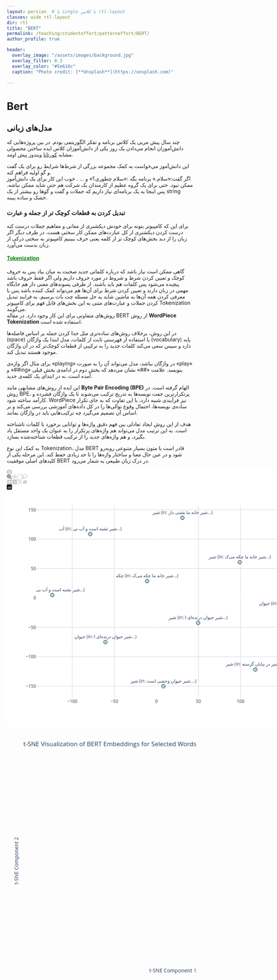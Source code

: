 ```yaml
---
layout: persian  # یا single با کلاس rtl-layout
classes: wide rtl-layout
dir: rtl
title: "BERT"
permalink: /teaching/studenteffort/patterneffort/BERT/
author_profile: true

header:
  overlay_image: "/assets/images/background.jpg"
  overlay_filter: 0.3
  overlay_color: "#5e616c"
  caption: "Photo credit: [**Unsplash**](https://unsplash.com)"

---
```


# Bert

## مدل‌های زبانی

چند سال پیش مربی یک کلاس برنامه و تفکر الگوریتمی بودم. در بین پروژه‌هایی که دانش‌آموزان انجام می‌دادن یک روز یکی از دانش‌آموزان کلاس ایده ساختن محصولی مشابه [کورتانا](https://en.wikipedia.org/wiki/Cortana_\(virtual_assistant\)) ویندوز پیش اومد.

این دانش‌آموز می‌خواست به کمک مجموعه بزرگی از شرط‌ها شرایط رو برای یک گفت و گو اولیه فراهم کنه.  
اگر گفت:«سلام.» برنامه بگه :«سلام چطوری؟» و … . خوب این کار برای یک دانش‌آموز ممکن نبود. حتی برای یک گروه عظیم از کارمندان یک شرکت هم حتی شاید ممکن نباشه. پس اینجا به یک برنامه‌ای نیاز داریم که جملات و گفت و گوها رو بیشتر از یک string خشک و ساده ببینه.

### تبدیل کردن به قطعات کوچک تر از جمله و عبارت

برای این که کامپیوتر بتونه برای خودش دیکشنری از معانی و مفاهیم جملات درست کنه درست کردن دیکشنری از کل عبارت‌های ممکن کار سختی هست. در طرف دیگر اگر زبان را از دید بخش‌های کوچک تر از کلمه یعنی حرف ببینیم کامپیوتر به سختی درکی از زبان بدست می‌آورد.

<h4>
<a href="https://en.wikipedia.org/wiki/Large_language_model#Tokenization" style="text-decoration:underline; color:green;" target="_blank">
Tokenization
</a>
</h4>

گاهی ممکن است نیاز باشد که درباره کلماتی جدید صحبت به میان بیاد پس به حروف کوچک و تعیین کردن شرط و شروط در مورد حروف داریم ولی اگر فقط حروف باشد پیچیده می‌شود پس کلمات هم باید باشند. از طرفی پسوندهای معنی دار هم جایگاه مهمی در زبان دارند و تعیین کردن شرط برای آن‌ها هم می‌تواند کمک کننده باشد پس با معرفی کردن همه آن‌ها به ماشین شاید به حل مسئله چت بات برسیم. به فرایند تبدیل کردن جملات و عبارت‌های متنی به این بخش‌های قابل فهم برای کامپیوتر Tokenization می‌گویند.  
روش‌های متفاوتی برای این کار وجود دارد. در مقاله BERT از روش **WordPiece Tokenization** استفاده شده است.

در این روش، برخلاف روش‌های ساده‌تری مثل جدا کردن جمله بر اساس فاصله‌ها (space) یا استفاده از فهرستی ثابت از کلمات، مدل ابتدا یک واژگان (vocabulary) پایه دارد و سپس سعی می‌کند کلمات جدید را به ترکیبی از قطعات کوچک‌تر که در آن واژگان موجود هستند تبدیل کند.

برای مثال اگر واژه‌ی «playing» در واژگان نباشد، مدل می‌تواند آن را به صورت «play» و «##ing» بنویسد. علامت «##» نشان می‌دهد که بخش دوم در ادامه‌ی بخش قبلی آمده است، نه در ابتدای یک کلمه‌ی جدید.

این ایده از روش‌های مشابهی مانند **Byte Pair Encoding (BPE)** الهام گرفته است. در روش BPE، پرتکرارترین جفت نویسه‌ها به تدریج ترکیب می‌شوند تا یک واژگان فشرده و کارآمد ساخته شود. WordPiece نیز فرآیندی شبیه دارد، با این تفاوت که به جای تکرار ساده‌ی نویسه‌ها، احتمال وقوع توالی‌ها را در کل داده‌های آموزشی بررسی می‌کند و بر اساس آن تصمیم می‌گیرد چه ترکیب‌هایی باید در واژگان بمانند.

هدف از این روش ایجاد تعادلی بین فهم دقیق واژه‌ها و توانایی برخورد با کلمات ناشناخته است. به این ترتیب مدل می‌تواند هم واژه‌های پرتکرار را به عنوان یک واحد مستقل یاد بگیرد، و هم واژه‌های جدید را از ترکیب قطعات شناخته‌شده بسازد.

به کمک این نوع Tokenization، مدل BERT قادر است با متون بسیار متنوعی روبه‌رو شود و در عین حال معنا و ساختار واژه‌ها را تا حد زیادی حفظ کند. این مرحله یکی از کلیدهای اصلی موفقیت BERT در درک زبان طبیعی به شمار می‌رود.




<div>                        <script type="text/javascript">window.PlotlyConfig = {MathJaxConfig: 'local'};</script>
        <script charset="utf-8" src="https://cdn.plot.ly/plotly-3.0.1.min.js"></script>                <div id="275b82cc-16ce-4bf7-ab1a-794190fb6ecd" class="plotly-graph-div js-plotly-plot" style="height:700px; width:900px;"><div class="plot-container plotly" style="width: 100%; height: 100%;"><div class="user-select-none svg-container" style="position: relative; width: 900px; height: 700px;"><svg class="main-svg" xmlns="http://www.w3.org/2000/svg" xmlns:xlink="http://www.w3.org/1999/xlink" width="900" height="700" style="background: white;"><defs id="defs-70b7b9"><g class="clips"><clipPath id="clip70b7b9xyplot" class="plotclip"><rect width="740" height="520"></rect></clipPath><clipPath class="axesclip" id="clip70b7b9x"><rect x="80" y="0" width="740" height="700"></rect></clipPath><clipPath class="axesclip" id="clip70b7b9y"><rect x="0" y="100" width="900" height="520"></rect></clipPath><clipPath class="axesclip" id="clip70b7b9xy"><rect x="80" y="100" width="740" height="520"></rect></clipPath></g><g class="gradients"></g><g class="patterns"></g></defs><g class="bglayer"></g><g class="draglayer cursor-crosshair"><g class="xy"><rect class="nsewdrag drag" style="fill: transparent; stroke-width: 0px; pointer-events: all;" data-subplot="xy" x="80" y="100" width="740" height="520"></rect><rect class="nwdrag drag cursor-nw-resize" style="fill: transparent; stroke-width: 0px; pointer-events: all;" data-subplot="xy" x="60" y="80" width="20" height="20"></rect><rect class="nedrag drag cursor-ne-resize" style="fill: transparent; stroke-width: 0px; pointer-events: all;" data-subplot="xy" x="820" y="80" width="20" height="20"></rect><rect class="swdrag drag cursor-sw-resize" style="fill: transparent; stroke-width: 0px; pointer-events: all;" data-subplot="xy" x="60" y="620" width="20" height="20"></rect><rect class="sedrag drag cursor-se-resize" style="fill: transparent; stroke-width: 0px; pointer-events: all;" data-subplot="xy" x="820" y="620" width="20" height="20"></rect><rect class="ewdrag drag cursor-ew-resize" style="fill: transparent; stroke-width: 0px; pointer-events: all;" data-subplot="xy" x="154" y="620.5" width="592" height="20"></rect><rect class="wdrag drag cursor-w-resize" style="fill: transparent; stroke-width: 0px; pointer-events: all;" data-subplot="xy" x="80" y="620.5" width="74" height="20"></rect><rect class="edrag drag cursor-e-resize" style="fill: transparent; stroke-width: 0px; pointer-events: all;" data-subplot="xy" x="746" y="620.5" width="74" height="20"></rect><rect class="nsdrag drag cursor-ns-resize" style="fill: transparent; stroke-width: 0px; pointer-events: all;" data-subplot="xy" x="59.5" y="152" width="20" height="416"></rect><rect class="sdrag drag cursor-s-resize" style="fill: transparent; stroke-width: 0px; pointer-events: all;" data-subplot="xy" x="59.5" y="568" width="20" height="52"></rect><rect class="ndrag drag cursor-n-resize" style="fill: transparent; stroke-width: 0px; pointer-events: all;" data-subplot="xy" x="59.5" y="100" width="20" height="52"></rect></g></g><g class="layer-below"><g class="imagelayer"></g><g class="shapelayer"></g></g><g class="cartesianlayer"><g class="subplot xy"><g class="layer-subplot"><g class="shapelayer"></g><g class="imagelayer"></g></g><g class="minor-gridlayer"><g class="x"></g><g class="y"></g></g><g class="gridlayer"><g class="x"><path class="xgrid crisp" transform="translate(177.28,0)" d="M0,100v520" style="stroke: rgb(211, 211, 211); stroke-opacity: 1; stroke-width: 1px;"></path><path class="xgrid crisp" transform="translate(291.28999999999996,0)" d="M0,100v520" style="stroke: rgb(211, 211, 211); stroke-opacity: 1; stroke-width: 1px;"></path><path class="xgrid crisp" transform="translate(519.31,0)" d="M0,100v520" style="stroke: rgb(211, 211, 211); stroke-opacity: 1; stroke-width: 1px;"></path><path class="xgrid crisp" transform="translate(633.31,0)" d="M0,100v520" style="stroke: rgb(211, 211, 211); stroke-opacity: 1; stroke-width: 1px;"></path><path class="xgrid crisp" transform="translate(747.32,0)" d="M0,100v520" style="stroke: rgb(211, 211, 211); stroke-opacity: 1; stroke-width: 1px;"></path></g><g class="y"><path class="ygrid crisp" transform="translate(0,587.64)" d="M80,0h740" style="stroke: rgb(211, 211, 211); stroke-opacity: 1; stroke-width: 1px;"></path><path class="ygrid crisp" transform="translate(0,508.1)" d="M80,0h740" style="stroke: rgb(211, 211, 211); stroke-opacity: 1; stroke-width: 1px;"></path><path class="ygrid crisp" transform="translate(0,428.57)" d="M80,0h740" style="stroke: rgb(211, 211, 211); stroke-opacity: 1; stroke-width: 1px;"></path><path class="ygrid crisp" transform="translate(0,269.51)" d="M80,0h740" style="stroke: rgb(211, 211, 211); stroke-opacity: 1; stroke-width: 1px;"></path><path class="ygrid crisp" transform="translate(0,189.97)" d="M80,0h740" style="stroke: rgb(211, 211, 211); stroke-opacity: 1; stroke-width: 1px;"></path><path class="ygrid crisp" transform="translate(0,110.44)" d="M80,0h740" style="stroke: rgb(211, 211, 211); stroke-opacity: 1; stroke-width: 1px;"></path></g></g><g class="zerolinelayer"><path class="xzl zl crisp" transform="translate(405.3,0)" d="M0,100v520" style="stroke: rgb(255, 255, 255); stroke-opacity: 1; stroke-width: 2px;"></path><path class="yzl zl crisp" transform="translate(0,349.03999999999996)" d="M80,0h740" style="stroke: rgb(255, 255, 255); stroke-opacity: 1; stroke-width: 2px;"></path></g><g class="layer-between"><g class="shapelayer"></g><g class="imagelayer"></g></g><path class="xlines-below"></path><path class="ylines-below"></path><g class="overlines-below"></g><g class="xaxislayer-below"></g><g class="yaxislayer-below"></g><g class="overaxes-below"></g><g class="overplot"><g class="xy" transform="translate(80,100)" clip-path="url(#clip70b7b9xyplot)"><g class="scatterlayer mlayer"><g class="trace scatter trace2882bc" style="stroke-miterlimit: 2; opacity: 1;"><g class="fills"></g><g class="errorbars"></g><g class="lines"></g><g class="points"><path class="point" transform="translate(593.24,442.68)" style="opacity: 1; stroke-width: 1px; fill: rgb(173, 216, 230); fill-opacity: 1; stroke: rgb(0, 0, 0); stroke-opacity: 1;" d="M5,0A5,5 0 1,1 0,-5A5,5 0 0,1 5,0Z"></path><path class="point" transform="translate(344.44,487.75)" style="opacity: 1; stroke-width: 1px; fill: rgb(173, 216, 230); fill-opacity: 1; stroke: rgb(0, 0, 0); stroke-opacity: 1;" d="M5,0A5,5 0 1,1 0,-5A5,5 0 0,1 5,0Z"></path><path class="point" transform="translate(696.75,278.42)" style="opacity: 1; stroke-width: 1px; fill: rgb(173, 216, 230); fill-opacity: 1; stroke: rgb(0, 0, 0); stroke-opacity: 1;" d="M5,0A5,5 0 1,1 0,-5A5,5 0 0,1 5,0Z"></path><path class="point" transform="translate(551.17,152.34)" style="opacity: 1; stroke-width: 1px; fill: rgb(173, 216, 230); fill-opacity: 1; stroke: rgb(0, 0, 0); stroke-opacity: 1;" d="M5,0A5,5 0 1,1 0,-5A5,5 0 0,1 5,0Z"></path><path class="point" transform="translate(300.02,203.46)" style="opacity: 1; stroke-width: 1px; fill: rgb(173, 216, 230); fill-opacity: 1; stroke: rgb(0, 0, 0); stroke-opacity: 1;" d="M5,0A5,5 0 1,1 0,-5A5,5 0 0,1 5,0Z"></path><path class="point" transform="translate(43.25,241.19)" style="opacity: 1; stroke-width: 1px; fill: rgb(173, 216, 230); fill-opacity: 1; stroke: rgb(0, 0, 0); stroke-opacity: 1;" d="M5,0A5,5 0 1,1 0,-5A5,5 0 0,1 5,0Z"></path><path class="point" transform="translate(146.07,76.17)" style="opacity: 1; stroke-width: 1px; fill: rgb(173, 216, 230); fill-opacity: 1; stroke: rgb(0, 0, 0); stroke-opacity: 1;" d="M5,0A5,5 0 1,1 0,-5A5,5 0 0,1 5,0Z"></path><path class="point" transform="translate(395.88,32.25)" style="opacity: 1; stroke-width: 1px; fill: rgb(173, 216, 230); fill-opacity: 1; stroke: rgb(0, 0, 0); stroke-opacity: 1;" d="M5,0A5,5 0 1,1 0,-5A5,5 0 0,1 5,0Z"></path><path class="point" transform="translate(438.33,316.41)" style="opacity: 1; stroke-width: 1px; fill: rgb(173, 216, 230); fill-opacity: 1; stroke: rgb(0, 0, 0); stroke-opacity: 1;" d="M5,0A5,5 0 1,1 0,-5A5,5 0 0,1 5,0Z"></path><path class="point" transform="translate(187.22,368.47)" style="opacity: 1; stroke-width: 1px; fill: rgb(173, 216, 230); fill-opacity: 1; stroke: rgb(0, 0, 0); stroke-opacity: 1;" d="M5,0A5,5 0 1,1 0,-5A5,5 0 0,1 5,0Z"></path></g><g class="text"><g class="textpoint" transform="translate(0,-10.25)"><text x="593.24" y="442.68" style="font-family: &quot;Open Sans&quot;, verdana, arial, sans-serif; font-size: 12px; fill: rgb(42, 63, 95); fill-opacity: 1; font-weight: normal; font-style: normal; font-variant: normal; white-space: pre;" data-unformatted="شیر (in: شیر در بیابان گرسنه ...)" data-math="N" text-anchor="middle">شیر (in: شیر در بیابان گرسنه ...)</text></g><g class="textpoint" transform="translate(0,-10.25)"><text x="344.44" y="487.75" style="font-family: &quot;Open Sans&quot;, verdana, arial, sans-serif; font-size: 12px; fill: rgb(42, 63, 95); fill-opacity: 1; font-weight: normal; font-style: normal; font-variant: normal; white-space: pre;" data-unformatted="شیر (in: شیر حیوان وحشی است....)" data-math="N" text-anchor="middle">شیر (in: شیر حیوان وحشی است....)</text></g><g class="textpoint" transform="translate(0,-10.25)"><text x="696.75" y="278.42" style="font-family: &quot;Open Sans&quot;, verdana, arial, sans-serif; font-size: 12px; fill: rgb(42, 63, 95); fill-opacity: 1; font-weight: normal; font-style: normal; font-variant: normal; white-space: pre;" data-unformatted="حیوان (in: شیر حیوان وحشی است....)" data-math="N" text-anchor="middle">حیوان (in: شیر حیوان وحشی است....)</text></g><g class="textpoint" transform="translate(0,-10.25)"><text x="551.17" y="152.34" style="font-family: &quot;Open Sans&quot;, verdana, arial, sans-serif; font-size: 12px; fill: rgb(42, 63, 95); fill-opacity: 1; font-weight: normal; font-style: normal; font-variant: normal; white-space: pre;" data-unformatted="شیر (in: شیر خانه ما چکه می‌ک...)" data-math="N" text-anchor="middle">شیر (in: شیر خانه ما چکه می‌ک...)</text></g><g class="textpoint" transform="translate(0,-10.25)"><text x="300.02" y="203.46" style="font-family: &quot;Open Sans&quot;, verdana, arial, sans-serif; font-size: 12px; fill: rgb(42, 63, 95); fill-opacity: 1; font-weight: normal; font-style: normal; font-variant: normal; white-space: pre;" data-unformatted="چکه (in: شیر خانه ما چکه می‌ک...)" data-math="N" text-anchor="middle">چکه (in: شیر خانه ما چکه می‌ک...)</text></g><g class="textpoint" transform="translate(0,-10.25)"><text x="43.25" y="241.19" style="font-family: &quot;Open Sans&quot;, verdana, arial, sans-serif; font-size: 12px; fill: rgb(42, 63, 95); fill-opacity: 1; font-weight: normal; font-style: normal; font-variant: normal; white-space: pre;" data-unformatted="شیر (in: شیر تشنه است و آب نی...)" data-math="N" text-anchor="middle">شیر (in: شیر تشنه است و آب نی...)</text></g><g class="textpoint" transform="translate(0,-10.25)"><text x="146.07" y="76.17" style="font-family: &quot;Open Sans&quot;, verdana, arial, sans-serif; font-size: 12px; fill: rgb(42, 63, 95); fill-opacity: 1; font-weight: normal; font-style: normal; font-variant: normal; white-space: pre;" data-unformatted="آب (in: شیر تشنه است و آب نی...)" data-math="N" text-anchor="middle">آب (in: شیر تشنه است و آب نی...)</text></g><g class="textpoint" transform="translate(0,-10.25)"><text x="395.88" y="32.25" style="font-family: &quot;Open Sans&quot;, verdana, arial, sans-serif; font-size: 12px; fill: rgb(42, 63, 95); fill-opacity: 1; font-weight: normal; font-style: normal; font-variant: normal; white-space: pre;" data-unformatted="شیر (in: شیر خانه ما نشتی دار...)" data-math="N" text-anchor="middle">شیر (in: شیر خانه ما نشتی دار...)</text></g><g class="textpoint" transform="translate(0,-10.25)"><text x="438.33" y="316.41" style="font-family: &quot;Open Sans&quot;, verdana, arial, sans-serif; font-size: 12px; fill: rgb(42, 63, 95); fill-opacity: 1; font-weight: normal; font-style: normal; font-variant: normal; white-space: pre;" data-unformatted="شیر (in: شیر حیوان درنده‌ای ا...)" data-math="N" text-anchor="middle">شیر (in: شیر حیوان درنده‌ای ا...)</text></g><g class="textpoint" transform="translate(0,-10.25)"><text x="187.22" y="368.47" style="font-family: &quot;Open Sans&quot;, verdana, arial, sans-serif; font-size: 12px; fill: rgb(42, 63, 95); fill-opacity: 1; font-weight: normal; font-style: normal; font-variant: normal; white-space: pre;" data-unformatted="حیوان (in: شیر حیوان درنده‌ای ا...)" data-math="N" text-anchor="middle">حیوان (in: شیر حیوان درنده‌ای ا...)</text></g></g></g></g></g></g><path class="xlines-above crisp" style="fill: none;" d="M0,0"></path><path class="ylines-above crisp" style="fill: none;" d="M0,0"></path><g class="overlines-above"></g><g class="xaxislayer-above"><g class="xtick"><text text-anchor="middle" x="0" y="633" style="font-family: &quot;Open Sans&quot;, verdana, arial, sans-serif; font-size: 12px; fill: rgb(42, 63, 95); fill-opacity: 1; font-weight: normal; font-style: normal; font-variant: normal; white-space: pre; opacity: 1;" data-unformatted="−100" data-math="N" transform="translate(177.28,0)">−100</text></g><g class="xtick"><text text-anchor="middle" x="0" y="633" style="font-family: &quot;Open Sans&quot;, verdana, arial, sans-serif; font-size: 12px; fill: rgb(42, 63, 95); fill-opacity: 1; font-weight: normal; font-style: normal; font-variant: normal; white-space: pre; opacity: 1;" data-unformatted="−50" data-math="N" transform="translate(291.28999999999996,0)">−50</text></g><g class="xtick"><text text-anchor="middle" x="0" y="633" style="font-family: &quot;Open Sans&quot;, verdana, arial, sans-serif; font-size: 12px; fill: rgb(42, 63, 95); fill-opacity: 1; font-weight: normal; font-style: normal; font-variant: normal; white-space: pre; opacity: 1;" data-unformatted="0" data-math="N" transform="translate(405.3,0)">0</text></g><g class="xtick"><text text-anchor="middle" x="0" y="633" style="font-family: &quot;Open Sans&quot;, verdana, arial, sans-serif; font-size: 12px; fill: rgb(42, 63, 95); fill-opacity: 1; font-weight: normal; font-style: normal; font-variant: normal; white-space: pre; opacity: 1;" data-unformatted="50" data-math="N" transform="translate(519.31,0)">50</text></g><g class="xtick"><text text-anchor="middle" x="0" y="633" style="font-family: &quot;Open Sans&quot;, verdana, arial, sans-serif; font-size: 12px; fill: rgb(42, 63, 95); fill-opacity: 1; font-weight: normal; font-style: normal; font-variant: normal; white-space: pre; opacity: 1;" data-unformatted="100" data-math="N" transform="translate(633.31,0)">100</text></g><g class="xtick"><text text-anchor="middle" x="0" y="633" style="font-family: &quot;Open Sans&quot;, verdana, arial, sans-serif; font-size: 12px; fill: rgb(42, 63, 95); fill-opacity: 1; font-weight: normal; font-style: normal; font-variant: normal; white-space: pre; opacity: 1;" data-unformatted="150" data-math="N" transform="translate(747.32,0)">150</text></g></g><g class="yaxislayer-above"><g class="ytick"><text text-anchor="end" x="79" y="4.199999999999999" style="font-family: &quot;Open Sans&quot;, verdana, arial, sans-serif; font-size: 12px; fill: rgb(42, 63, 95); fill-opacity: 1; font-weight: normal; font-style: normal; font-variant: normal; white-space: pre; opacity: 1;" data-unformatted="−150" data-math="N" transform="translate(0,587.64)">−150</text></g><g class="ytick"><text text-anchor="end" x="79" y="4.199999999999999" style="font-family: &quot;Open Sans&quot;, verdana, arial, sans-serif; font-size: 12px; fill: rgb(42, 63, 95); fill-opacity: 1; font-weight: normal; font-style: normal; font-variant: normal; white-space: pre; opacity: 1;" data-unformatted="−100" data-math="N" transform="translate(0,508.1)">−100</text></g><g class="ytick"><text text-anchor="end" x="79" y="4.199999999999999" style="font-family: &quot;Open Sans&quot;, verdana, arial, sans-serif; font-size: 12px; fill: rgb(42, 63, 95); fill-opacity: 1; font-weight: normal; font-style: normal; font-variant: normal; white-space: pre; opacity: 1;" data-unformatted="−50" data-math="N" transform="translate(0,428.57)">−50</text></g><g class="ytick"><text text-anchor="end" x="79" y="4.199999999999999" style="font-family: &quot;Open Sans&quot;, verdana, arial, sans-serif; font-size: 12px; fill: rgb(42, 63, 95); fill-opacity: 1; font-weight: normal; font-style: normal; font-variant: normal; white-space: pre; opacity: 1;" data-unformatted="0" data-math="N" transform="translate(0,349.03999999999996)">0</text></g><g class="ytick"><text text-anchor="end" x="79" y="4.199999999999999" style="font-family: &quot;Open Sans&quot;, verdana, arial, sans-serif; font-size: 12px; fill: rgb(42, 63, 95); fill-opacity: 1; font-weight: normal; font-style: normal; font-variant: normal; white-space: pre; opacity: 1;" data-unformatted="50" data-math="N" transform="translate(0,269.51)">50</text></g><g class="ytick"><text text-anchor="end" x="79" y="4.199999999999999" style="font-family: &quot;Open Sans&quot;, verdana, arial, sans-serif; font-size: 12px; fill: rgb(42, 63, 95); fill-opacity: 1; font-weight: normal; font-style: normal; font-variant: normal; white-space: pre; opacity: 1;" data-unformatted="100" data-math="N" transform="translate(0,189.97)">100</text></g><g class="ytick"><text text-anchor="end" x="79" y="4.199999999999999" style="font-family: &quot;Open Sans&quot;, verdana, arial, sans-serif; font-size: 12px; fill: rgb(42, 63, 95); fill-opacity: 1; font-weight: normal; font-style: normal; font-variant: normal; white-space: pre; opacity: 1;" data-unformatted="150" data-math="N" transform="translate(0,110.44)">150</text></g></g><g class="overaxes-above"></g></g></g><g class="polarlayer"></g><g class="smithlayer"></g><g class="ternarylayer"></g><g class="geolayer"></g><g class="funnelarealayer"></g><g class="pielayer"></g><g class="iciclelayer"></g><g class="treemaplayer"></g><g class="sunburstlayer"></g><g class="glimages"></g></svg><div class="gl-container"></div><svg class="main-svg" xmlns="http://www.w3.org/2000/svg" xmlns:xlink="http://www.w3.org/1999/xlink" width="900" height="700"><defs id="topdefs-70b7b9"><g class="clips"></g></defs><g class="indicatorlayer"></g><g class="layer-above"><g class="imagelayer"></g><g class="shapelayer"></g></g><g class="selectionlayer"></g><g class="infolayer"><g class="g-gtitle"><text class="gtitle" style="opacity: 1; font-family: &quot;Open Sans&quot;, verdana, arial, sans-serif; font-size: 17px; fill: rgb(42, 63, 95); fill-opacity: 1; font-weight: normal; font-style: normal; font-variant: normal; white-space: pre;" x="45" y="50" text-anchor="start" dy="0em" data-unformatted="t-SNE Visualization of BERT Embeddings for Selected Words" data-math="N">t-SNE Visualization of BERT Embeddings for Selected Words</text></g><g class="g-xtitle"><text class="xtitle" style="opacity: 1; font-family: &quot;Open Sans&quot;, verdana, arial, sans-serif; font-size: 14px; fill: rgb(42, 63, 95); fill-opacity: 1; font-weight: normal; font-style: normal; font-variant: normal; white-space: pre;" x="450" y="662.3164031982421" text-anchor="middle" data-unformatted="t-SNE Component 1" data-math="N">t-SNE Component 1</text></g><g class="g-ytitle"><text class="ytitle" transform="rotate(-90,31.28359375,360)" style="opacity: 1; font-family: &quot;Open Sans&quot;, verdana, arial, sans-serif; font-size: 14px; fill: rgb(42, 63, 95); fill-opacity: 1; font-weight: normal; font-style: normal; font-variant: normal; white-space: pre;" x="31.28359375" y="360" text-anchor="middle" data-unformatted="t-SNE Component 2" data-math="N">t-SNE Component 2</text></g></g><g class="menulayer"></g><g class="zoomlayer"></g></svg><div class="modebar-container" style="position: absolute; top: 0px; right: 0px; width: 100%;"><div id="modebar-70b7b9" class="modebar modebar--hover ease-bg"><div class="modebar-group" style="background-color: rgba(255, 255, 255, 0.5);"><a rel="tooltip" class="modebar-btn" data-title="Download plot as a png" data-toggle="false" data-gravity="n" data-btn-style-event-added="true"><svg viewBox="0 0 1000 1000" class="icon" height="1em" width="1em"><path d="m500 450c-83 0-150-67-150-150 0-83 67-150 150-150 83 0 150 67 150 150 0 83-67 150-150 150z m400 150h-120c-16 0-34 13-39 29l-31 93c-6 15-23 28-40 28h-340c-16 0-34-13-39-28l-31-94c-6-15-23-28-40-28h-120c-55 0-100-45-100-100v-450c0-55 45-100 100-100h800c55 0 100 45 100 100v450c0 55-45 100-100 100z m-400-550c-138 0-250 112-250 250 0 138 112 250 250 250 138 0 250-112 250-250 0-138-112-250-250-250z m365 380c-19 0-35 16-35 35 0 19 16 35 35 35 19 0 35-16 35-35 0-19-16-35-35-35z" transform="matrix(1 0 0 -1 0 850)" style="fill: rgba(68, 68, 68, 0.3);"></path></svg></a></div><div class="modebar-group" style="background-color: rgba(255, 255, 255, 0.5);"><a rel="tooltip" class="modebar-btn active" data-title="Zoom" data-attr="dragmode" data-val="zoom" data-toggle="false" data-gravity="n" data-btn-style-event-added="true"><svg viewBox="0 0 1000 1000" class="icon" height="1em" width="1em"><path d="m1000-25l-250 251c40 63 63 138 63 218 0 224-182 406-407 406-224 0-406-182-406-406s183-406 407-406c80 0 155 22 218 62l250-250 125 125z m-812 250l0 438 437 0 0-438-437 0z m62 375l313 0 0-312-313 0 0 312z" transform="matrix(1 0 0 -1 0 850)" style="fill: rgba(68, 68, 68, 0.7);"></path></svg></a><a rel="tooltip" class="modebar-btn" data-title="Pan" data-attr="dragmode" data-val="pan" data-toggle="false" data-gravity="n" data-btn-style-event-added="true"><svg viewBox="0 0 1000 1000" class="icon" height="1em" width="1em"><path d="m1000 350l-187 188 0-125-250 0 0 250 125 0-188 187-187-187 125 0 0-250-250 0 0 125-188-188 186-187 0 125 252 0 0-250-125 0 187-188 188 188-125 0 0 250 250 0 0-126 187 188z" transform="matrix(1 0 0 -1 0 850)" style="fill: rgba(68, 68, 68, 0.3);"></path></svg></a><a rel="tooltip" class="modebar-btn" data-title="Box Select" data-attr="dragmode" data-val="select" data-toggle="false" data-gravity="n" data-btn-style-event-added="true"><svg viewBox="0 0 1000 1000" class="icon" height="1em" width="1em"><path d="m0 850l0-143 143 0 0 143-143 0z m286 0l0-143 143 0 0 143-143 0z m285 0l0-143 143 0 0 143-143 0z m286 0l0-143 143 0 0 143-143 0z m-857-286l0-143 143 0 0 143-143 0z m857 0l0-143 143 0 0 143-143 0z m-857-285l0-143 143 0 0 143-143 0z m857 0l0-143 143 0 0 143-143 0z m-857-286l0-143 143 0 0 143-143 0z m286 0l0-143 143 0 0 143-143 0z m285 0l0-143 143 0 0 143-143 0z m286 0l0-143 143 0 0 143-143 0z" transform="matrix(1 0 0 -1 0 850)" style="fill: rgba(68, 68, 68, 0.3);"></path></svg></a><a rel="tooltip" class="modebar-btn" data-title="Lasso Select" data-attr="dragmode" data-val="lasso" data-toggle="false" data-gravity="n" data-btn-style-event-added="true"><svg viewBox="0 0 1031 1000" class="icon" height="1em" width="1em"><path d="m1018 538c-36 207-290 336-568 286-277-48-473-256-436-463 10-57 36-108 76-151-13-66 11-137 68-183 34-28 75-41 114-42l-55-70 0 0c-2-1-3-2-4-3-10-14-8-34 5-45 14-11 34-8 45 4 1 1 2 3 2 5l0 0 113 140c16 11 31 24 45 40 4 3 6 7 8 11 48-3 100 0 151 9 278 48 473 255 436 462z m-624-379c-80 14-149 48-197 96 42 42 109 47 156 9 33-26 47-66 41-105z m-187-74c-19 16-33 37-39 60 50-32 109-55 174-68-42-25-95-24-135 8z m360 75c-34-7-69-9-102-8 8 62-16 128-68 170-73 59-175 54-244-5-9 20-16 40-20 61-28 159 121 317 333 354s407-60 434-217c28-159-121-318-333-355z" transform="matrix(1 0 0 -1 0 850)" style="fill: rgba(68, 68, 68, 0.3);"></path></svg></a></div><div class="modebar-group" style="background-color: rgba(255, 255, 255, 0.5);"><a rel="tooltip" class="modebar-btn" data-title="Zoom in" data-attr="zoom" data-val="in" data-toggle="false" data-gravity="n" data-btn-style-event-added="true"><svg viewBox="0 0 875 1000" class="icon" height="1em" width="1em"><path d="m1 787l0-875 875 0 0 875-875 0z m687-500l-187 0 0-187-125 0 0 187-188 0 0 125 188 0 0 187 125 0 0-187 187 0 0-125z" transform="matrix(1 0 0 -1 0 850)" style="fill: rgba(68, 68, 68, 0.3);"></path></svg></a><a rel="tooltip" class="modebar-btn" data-title="Zoom out" data-attr="zoom" data-val="out" data-toggle="false" data-gravity="n" data-btn-style-event-added="true"><svg viewBox="0 0 875 1000" class="icon" height="1em" width="1em"><path d="m0 788l0-876 875 0 0 876-875 0z m688-500l-500 0 0 125 500 0 0-125z" transform="matrix(1 0 0 -1 0 850)" style="fill: rgba(68, 68, 68, 0.3);"></path></svg></a><a rel="tooltip" class="modebar-btn" data-title="Autoscale" data-attr="zoom" data-val="auto" data-toggle="false" data-gravity="n" data-btn-style-event-added="true"><svg viewBox="0 0 1000 1000" class="icon" height="1em" width="1em"><path d="m250 850l-187 0-63 0 0-62 0-188 63 0 0 188 187 0 0 62z m688 0l-188 0 0-62 188 0 0-188 62 0 0 188 0 62-62 0z m-875-938l0 188-63 0 0-188 0-62 63 0 187 0 0 62-187 0z m875 188l0-188-188 0 0-62 188 0 62 0 0 62 0 188-62 0z m-125 188l-1 0-93-94-156 156 156 156 92-93 2 0 0 250-250 0 0-2 93-92-156-156-156 156 94 92 0 2-250 0 0-250 0 0 93 93 157-156-157-156-93 94 0 0 0-250 250 0 0 0-94 93 156 157 156-157-93-93 0 0 250 0 0 250z" transform="matrix(1 0 0 -1 0 850)" style="fill: rgba(68, 68, 68, 0.3);"></path></svg></a><a rel="tooltip" class="modebar-btn" data-title="Reset axes" data-attr="zoom" data-val="reset" data-toggle="false" data-gravity="n" data-btn-style-event-added="true"><svg viewBox="0 0 928.6 1000" class="icon" height="1em" width="1em"><path d="m786 296v-267q0-15-11-26t-25-10h-214v214h-143v-214h-214q-15 0-25 10t-11 26v267q0 1 0 2t0 2l321 264 321-264q1-1 1-4z m124 39l-34-41q-5-5-12-6h-2q-7 0-12 3l-386 322-386-322q-7-4-13-4-7 2-12 7l-35 41q-4 5-3 13t6 12l401 334q18 15 42 15t43-15l136-114v109q0 8 5 13t13 5h107q8 0 13-5t5-13v-227l122-102q5-5 6-12t-4-13z" transform="matrix(1 0 0 -1 0 850)" style="fill: rgba(68, 68, 68, 0.3);"></path></svg></a></div><div class="modebar-group" style="background-color: rgba(255, 255, 255, 0.5);"><a href="https://plotly.com/" target="_blank" data-title="Produced with Plotly.js (v3.0.1)" class="modebar-btn plotlyjsicon modebar-btn--logo" data-btn-style-event-added="true"><svg xmlns="http://www.w3.org/2000/svg" viewBox="0 0 132 132" height="1em" width="1em"> <title>plotly-logomark</title> <g id="symbol">  <rect fill="#000" x="0" y="0" width="132" height="132" rx="18" ry="18"></rect>  <circle fill="#9EF" cx="102" cy="30" r="6"></circle>  <circle fill="#BAC" cx="78" cy="30" r="6"></circle>  <circle fill="#BAC" cx="78" cy="54" r="6"></circle>  <circle fill="#D69" cx="54" cy="30" r="6"></circle>  <circle fill="#F26" cx="30" cy="30" r="6"></circle>  <circle fill="#F26" cx="30" cy="54" r="6"></circle>  <path fill="#FFF" d="M30,72a6,6,0,0,0-6,6v24a6,6,0,0,0,12,0V78A6,6,0,0,0,30,72Z"></path>  <path fill="#FFF" d="M78,72a6,6,0,0,0-6,6v24a6,6,0,0,0,12,0V78A6,6,0,0,0,78,72Z"></path>  <path fill="#FFF" d="M54,48a6,6,0,0,0-6,6v48a6,6,0,0,0,12,0V54A6,6,0,0,0,54,48Z"></path>  <path fill="#FFF" d="M102,48a6,6,0,0,0-6,6v48a6,6,0,0,0,12,0V54A6,6,0,0,0,102,48Z"></path> </g></svg></a></div></div></div><svg class="main-svg" xmlns="http://www.w3.org/2000/svg" xmlns:xlink="http://www.w3.org/1999/xlink" width="900" height="700"><g class="hoverlayer"></g></svg></div></div></div>            <script type="text/javascript">                window.PLOTLYENV=window.PLOTLYENV || {};                                if (document.getElementById("275b82cc-16ce-4bf7-ab1a-794190fb6ecd")) {                    Plotly.newPlot(                        "275b82cc-16ce-4bf7-ab1a-794190fb6ecd",                        [{"hovertemplate":"%{text}\u003cextra\u003e\u003c\u002fextra\u003e","marker":{"color":"lightblue","line":{"color":"black","width":1},"size":10},"mode":"markers+text","text":["\u0634\u06cc\u0631 (in: \u0634\u06cc\u0631 \u062f\u0631 \u0628\u06cc\u0627\u0628\u0627\u0646 \u06af\u0631\u0633\u0646\u0647 ...)","\u0634\u06cc\u0631 (in: \u0634\u06cc\u0631 \u062d\u06cc\u0648\u0627\u0646 \u0648\u062d\u0634\u06cc \u0627\u0633\u062a....)","\u062d\u06cc\u0648\u0627\u0646 (in: \u0634\u06cc\u0631 \u062d\u06cc\u0648\u0627\u0646 \u0648\u062d\u0634\u06cc \u0627\u0633\u062a....)","\u0634\u06cc\u0631 (in: \u0634\u06cc\u0631 \u062e\u0627\u0646\u0647 \u0645\u0627 \u0686\u06a9\u0647 \u0645\u06cc\u200c\u06a9...)","\u0686\u06a9\u0647 (in: \u0634\u06cc\u0631 \u062e\u0627\u0646\u0647 \u0645\u0627 \u0686\u06a9\u0647 \u0645\u06cc\u200c\u06a9...)","\u0634\u06cc\u0631 (in: \u0634\u06cc\u0631 \u062a\u0634\u0646\u0647 \u0627\u0633\u062a \u0648 \u0622\u0628 \u0646\u06cc...)","\u0622\u0628 (in: \u0634\u06cc\u0631 \u062a\u0634\u0646\u0647 \u0627\u0633\u062a \u0648 \u0622\u0628 \u0646\u06cc...)","\u0634\u06cc\u0631 (in: \u0634\u06cc\u0631 \u062e\u0627\u0646\u0647 \u0645\u0627 \u0646\u0634\u062a\u06cc \u062f\u0627\u0631...)","\u0634\u06cc\u0631 (in: \u0634\u06cc\u0631 \u062d\u06cc\u0648\u0627\u0646 \u062f\u0631\u0646\u062f\u0647\u200c\u0627\u06cc \u0627...)","\u062d\u06cc\u0648\u0627\u0646 (in: \u0634\u06cc\u0631 \u062d\u06cc\u0648\u0627\u0646 \u062f\u0631\u0646\u062f\u0647\u200c\u0627\u06cc \u0627...)"],"textposition":"top center","x":{"dtype":"f4","bdata":"WQbrQuVMBkEn6CJDGB7GQm1oMcHKZPfC4zOdwkil90ExSkZC0Tlywg=="},"y":{"dtype":"f4","bdata":"R3jzwm0SFsNYwpPBcihzQi855UFx751AJlzZQj1KCEO6ainCriqWwg=="},"type":"scatter"}],                        {"template":{"data":{"histogram2dcontour":[{"type":"histogram2dcontour","colorbar":{"outlinewidth":0,"ticks":""},"colorscale":[[0.0,"#0d0887"],[0.1111111111111111,"#46039f"],[0.2222222222222222,"#7201a8"],[0.3333333333333333,"#9c179e"],[0.4444444444444444,"#bd3786"],[0.5555555555555556,"#d8576b"],[0.6666666666666666,"#ed7953"],[0.7777777777777778,"#fb9f3a"],[0.8888888888888888,"#fdca26"],[1.0,"#f0f921"]]}],"choropleth":[{"type":"choropleth","colorbar":{"outlinewidth":0,"ticks":""}}],"histogram2d":[{"type":"histogram2d","colorbar":{"outlinewidth":0,"ticks":""},"colorscale":[[0.0,"#0d0887"],[0.1111111111111111,"#46039f"],[0.2222222222222222,"#7201a8"],[0.3333333333333333,"#9c179e"],[0.4444444444444444,"#bd3786"],[0.5555555555555556,"#d8576b"],[0.6666666666666666,"#ed7953"],[0.7777777777777778,"#fb9f3a"],[0.8888888888888888,"#fdca26"],[1.0,"#f0f921"]]}],"heatmap":[{"type":"heatmap","colorbar":{"outlinewidth":0,"ticks":""},"colorscale":[[0.0,"#0d0887"],[0.1111111111111111,"#46039f"],[0.2222222222222222,"#7201a8"],[0.3333333333333333,"#9c179e"],[0.4444444444444444,"#bd3786"],[0.5555555555555556,"#d8576b"],[0.6666666666666666,"#ed7953"],[0.7777777777777778,"#fb9f3a"],[0.8888888888888888,"#fdca26"],[1.0,"#f0f921"]]}],"contourcarpet":[{"type":"contourcarpet","colorbar":{"outlinewidth":0,"ticks":""}}],"contour":[{"type":"contour","colorbar":{"outlinewidth":0,"ticks":""},"colorscale":[[0.0,"#0d0887"],[0.1111111111111111,"#46039f"],[0.2222222222222222,"#7201a8"],[0.3333333333333333,"#9c179e"],[0.4444444444444444,"#bd3786"],[0.5555555555555556,"#d8576b"],[0.6666666666666666,"#ed7953"],[0.7777777777777778,"#fb9f3a"],[0.8888888888888888,"#fdca26"],[1.0,"#f0f921"]]}],"surface":[{"type":"surface","colorbar":{"outlinewidth":0,"ticks":""},"colorscale":[[0.0,"#0d0887"],[0.1111111111111111,"#46039f"],[0.2222222222222222,"#7201a8"],[0.3333333333333333,"#9c179e"],[0.4444444444444444,"#bd3786"],[0.5555555555555556,"#d8576b"],[0.6666666666666666,"#ed7953"],[0.7777777777777778,"#fb9f3a"],[0.8888888888888888,"#fdca26"],[1.0,"#f0f921"]]}],"mesh3d":[{"type":"mesh3d","colorbar":{"outlinewidth":0,"ticks":""}}],"scatter":[{"fillpattern":{"fillmode":"overlay","size":10,"solidity":0.2},"type":"scatter"}],"parcoords":[{"type":"parcoords","line":{"colorbar":{"outlinewidth":0,"ticks":""}}}],"scatterpolargl":[{"type":"scatterpolargl","marker":{"colorbar":{"outlinewidth":0,"ticks":""}}}],"bar":[{"error_x":{"color":"#2a3f5f"},"error_y":{"color":"#2a3f5f"},"marker":{"line":{"color":"#E5ECF6","width":0.5},"pattern":{"fillmode":"overlay","size":10,"solidity":0.2}},"type":"bar"}],"scattergeo":[{"type":"scattergeo","marker":{"colorbar":{"outlinewidth":0,"ticks":""}}}],"scatterpolar":[{"type":"scatterpolar","marker":{"colorbar":{"outlinewidth":0,"ticks":""}}}],"histogram":[{"marker":{"pattern":{"fillmode":"overlay","size":10,"solidity":0.2}},"type":"histogram"}],"scattergl":[{"type":"scattergl","marker":{"colorbar":{"outlinewidth":0,"ticks":""}}}],"scatter3d":[{"type":"scatter3d","line":{"colorbar":{"outlinewidth":0,"ticks":""}},"marker":{"colorbar":{"outlinewidth":0,"ticks":""}}}],"scattermap":[{"type":"scattermap","marker":{"colorbar":{"outlinewidth":0,"ticks":""}}}],"scattermapbox":[{"type":"scattermapbox","marker":{"colorbar":{"outlinewidth":0,"ticks":""}}}],"scatterternary":[{"type":"scatterternary","marker":{"colorbar":{"outlinewidth":0,"ticks":""}}}],"scattercarpet":[{"type":"scattercarpet","marker":{"colorbar":{"outlinewidth":0,"ticks":""}}}],"carpet":[{"aaxis":{"endlinecolor":"#2a3f5f","gridcolor":"white","linecolor":"white","minorgridcolor":"white","startlinecolor":"#2a3f5f"},"baxis":{"endlinecolor":"#2a3f5f","gridcolor":"white","linecolor":"white","minorgridcolor":"white","startlinecolor":"#2a3f5f"},"type":"carpet"}],"table":[{"cells":{"fill":{"color":"#EBF0F8"},"line":{"color":"white"}},"header":{"fill":{"color":"#C8D4E3"},"line":{"color":"white"}},"type":"table"}],"barpolar":[{"marker":{"line":{"color":"#E5ECF6","width":0.5},"pattern":{"fillmode":"overlay","size":10,"solidity":0.2}},"type":"barpolar"}],"pie":[{"automargin":true,"type":"pie"}]},"layout":{"autotypenumbers":"strict","colorway":["#636efa","#EF553B","#00cc96","#ab63fa","#FFA15A","#19d3f3","#FF6692","#B6E880","#FF97FF","#FECB52"],"font":{"color":"#2a3f5f"},"hovermode":"closest","hoverlabel":{"align":"left"},"paper_bgcolor":"white","plot_bgcolor":"#E5ECF6","polar":{"bgcolor":"#E5ECF6","angularaxis":{"gridcolor":"white","linecolor":"white","ticks":""},"radialaxis":{"gridcolor":"white","linecolor":"white","ticks":""}},"ternary":{"bgcolor":"#E5ECF6","aaxis":{"gridcolor":"white","linecolor":"white","ticks":""},"baxis":{"gridcolor":"white","linecolor":"white","ticks":""},"caxis":{"gridcolor":"white","linecolor":"white","ticks":""}},"coloraxis":{"colorbar":{"outlinewidth":0,"ticks":""}},"colorscale":{"sequential":[[0.0,"#0d0887"],[0.1111111111111111,"#46039f"],[0.2222222222222222,"#7201a8"],[0.3333333333333333,"#9c179e"],[0.4444444444444444,"#bd3786"],[0.5555555555555556,"#d8576b"],[0.6666666666666666,"#ed7953"],[0.7777777777777778,"#fb9f3a"],[0.8888888888888888,"#fdca26"],[1.0,"#f0f921"]],"sequentialminus":[[0.0,"#0d0887"],[0.1111111111111111,"#46039f"],[0.2222222222222222,"#7201a8"],[0.3333333333333333,"#9c179e"],[0.4444444444444444,"#bd3786"],[0.5555555555555556,"#d8576b"],[0.6666666666666666,"#ed7953"],[0.7777777777777778,"#fb9f3a"],[0.8888888888888888,"#fdca26"],[1.0,"#f0f921"]],"diverging":[[0,"#8e0152"],[0.1,"#c51b7d"],[0.2,"#de77ae"],[0.3,"#f1b6da"],[0.4,"#fde0ef"],[0.5,"#f7f7f7"],[0.6,"#e6f5d0"],[0.7,"#b8e186"],[0.8,"#7fbc41"],[0.9,"#4d9221"],[1,"#276419"]]},"xaxis":{"gridcolor":"white","linecolor":"white","ticks":"","title":{"standoff":15},"zerolinecolor":"white","automargin":true,"zerolinewidth":2},"yaxis":{"gridcolor":"white","linecolor":"white","ticks":"","title":{"standoff":15},"zerolinecolor":"white","automargin":true,"zerolinewidth":2},"scene":{"xaxis":{"backgroundcolor":"#E5ECF6","gridcolor":"white","linecolor":"white","showbackground":true,"ticks":"","zerolinecolor":"white","gridwidth":2},"yaxis":{"backgroundcolor":"#E5ECF6","gridcolor":"white","linecolor":"white","showbackground":true,"ticks":"","zerolinecolor":"white","gridwidth":2},"zaxis":{"backgroundcolor":"#E5ECF6","gridcolor":"white","linecolor":"white","showbackground":true,"ticks":"","zerolinecolor":"white","gridwidth":2}},"shapedefaults":{"line":{"color":"#2a3f5f"}},"annotationdefaults":{"arrowcolor":"#2a3f5f","arrowhead":0,"arrowwidth":1},"geo":{"bgcolor":"white","landcolor":"#E5ECF6","subunitcolor":"white","showland":true,"showlakes":true,"lakecolor":"white"},"title":{"x":0.05},"mapbox":{"style":"light"}}},"font":{"size":12},"xaxis":{"title":{"text":"t-SNE Component 1"},"showgrid":true,"gridcolor":"lightgray"},"yaxis":{"title":{"text":"t-SNE Component 2"},"showgrid":true,"gridcolor":"lightgray"},"title":{"text":"t-SNE Visualization of BERT Embeddings for Selected Words"},"width":900,"height":700,"showlegend":false,"plot_bgcolor":"white"},                        {"responsive": true}                    )                };            </script>        </div>